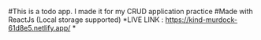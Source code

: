 #This is a todo app. I made it for my CRUD application practice 
#Made with ReactJs (Local storage supported)
*LIVE LINK : https://kind-murdock-61d8e5.netlify.app/ *
